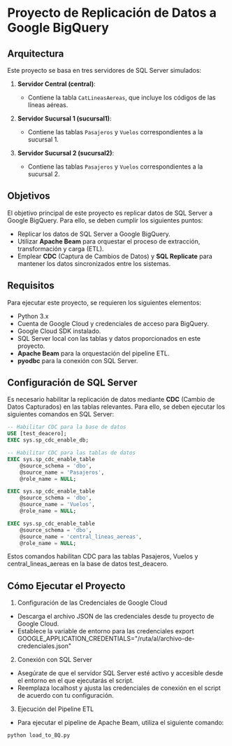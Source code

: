 # Proyecto de Replicación de Datos a Google BigQuery

## Arquitectura

Este proyecto se basa en tres servidores de SQL Server simulados:

1. **Servidor Central (central)**:
   - Contiene la tabla `CatLineasAereas`, que incluye los códigos de las líneas aéreas.

2. **Servidor Sucursal 1 (sucursal1)**:
   - Contiene las tablas `Pasajeros` y `Vuelos` correspondientes a la sucursal 1.

3. **Servidor Sucursal 2 (sucursal2)**:
   - Contiene las tablas `Pasajeros` y `Vuelos` correspondientes a la sucursal 2.

## Objetivos

El objetivo principal de este proyecto es replicar datos de SQL Server a Google BigQuery. Para ello, se deben cumplir los siguientes puntos:

- Replicar los datos de SQL Server a Google BigQuery.
- Utilizar **Apache Beam** para orquestar el proceso de extracción, transformación y carga (ETL).
- Emplear **CDC** (Captura de Cambios de Datos) y **SQL Replicate** para mantener los datos sincronizados entre los sistemas.

## Requisitos

Para ejecutar este proyecto, se requieren los siguientes elementos:

- Python 3.x
- Cuenta de Google Cloud y credenciales de acceso para BigQuery.
- Google Cloud SDK instalado.
- SQL Server local con las tablas y datos proporcionados en este proyecto.
- **Apache Beam** para la orquestación del pipeline ETL.
- **pyodbc** para la conexión con SQL Server.

## Configuración de SQL Server

Es necesario habilitar la replicación de datos mediante **CDC** (Cambio de Datos Capturados) en las tablas relevantes. Para ello, se deben ejecutar los siguientes comandos en SQL Server:

```sql
-- Habilitar CDC para la base de datos
USE [test_deacero];
EXEC sys.sp_cdc_enable_db;

-- Habilitar CDC para las tablas de datos
EXEC sys.sp_cdc_enable_table 
    @source_schema = 'dbo', 
    @source_name = 'Pasajeros', 
    @role_name = NULL;

EXEC sys.sp_cdc_enable_table 
    @source_schema = 'dbo', 
    @source_name = 'Vuelos', 
    @role_name = NULL;

EXEC sys.sp_cdc_enable_table 
    @source_schema = 'dbo', 
    @source_name = 'central_lineas_aereas', 
    @role_name = NULL;
```
Estos comandos habilitan CDC para las tablas Pasajeros, Vuelos y central_lineas_aereas en la base de datos test_deacero.

## Cómo Ejecutar el Proyecto
1. Configuración de las Credenciales de Google Cloud
- Descarga el archivo JSON de las credenciales desde tu proyecto de Google Cloud.
- Establece la variable de entorno para las credenciales
export GOOGLE_APPLICATION_CREDENTIALS="/ruta/al/archivo-de-credenciales.json"
2. Conexión con SQL Server
- Asegúrate de que el servidor SQL Server esté activo y accesible desde el entorno en el que ejecutarás el script.
- Reemplaza localhost y ajusta las credenciales de conexión en el script de acuerdo con tu configuración.
3. Ejecución del Pipeline ETL
- Para ejecutar el pipeline de Apache Beam, utiliza el siguiente comando:
```
python load_to_BQ.py
```
